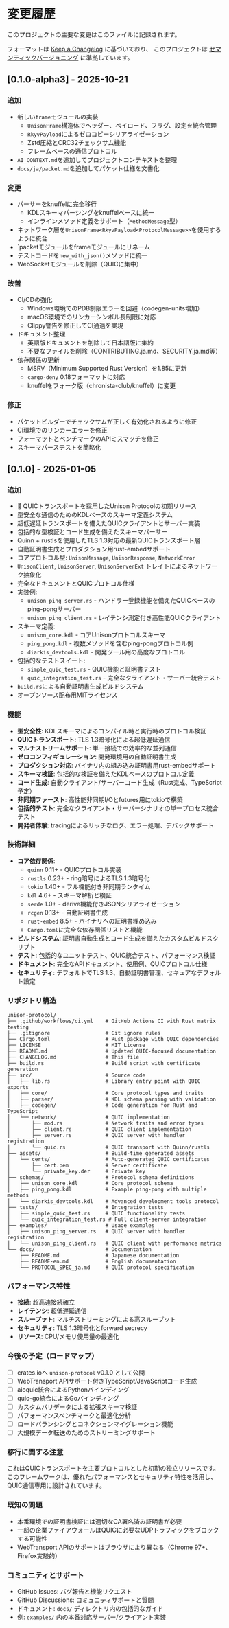 # 変更履歴

このプロジェクトの主要な変更はこのファイルに記録されます。

フォーマットは [Keep a Changelog](https://keepachangelog.com/ja/1.0.0/) に基づいており、
このプロジェクトは [セマンティックバージョニング](https://semver.org/lang/ja/) に準拠しています。

## [0.1.0-alpha3] - 2025-10-21

### 追加
- 新しい`frame`モジュールの実装
  - `UnisonFrame`構造体でヘッダー、ペイロード、フラグ、設定を統合管理
  - `RkyvPayload`によるゼロコピーシリアライゼーション
  - Zstd圧縮とCRC32チェックサム機能
  - フレームベースの通信プロトコル
- `AI_CONTEXT.md`を追加してプロジェクトコンテキストを整理
- `docs/ja/packet.md`を追加してパケット仕様を文書化

### 変更
- パーサーをknuffelに完全移行
  - KDLスキーマパーシングをknuffelベースに統一
  - インラインメソッド定義をサポート（`MethodMessage`型）
- ネットワーク層を`UnisonFrame<RkyvPayload<ProtocolMessage>>`を使用するように統合
- `packetモジュールをframeモジュールにリネーム
- テストコードを`new_with_json()`メソッドに統一
- WebSocketモジュールを削除（QUICに集中）

### 改善
- CI/CDの強化
  - Windows環境でのPDB制限エラーを回避（codegen-units増加）
  - macOS環境でのリンカーシンボル長制限に対応
  - Clippy警告を修正してCI通過を実現
- ドキュメント整理
  - 英語版ドキュメントを削除して日本語版に集約
  - 不要なファイルを削除（CONTRIBUTING.ja.md、SECURITY.ja.md等）
- 依存関係の更新
  - MSRV（Minimum Supported Rust Version）を1.85に更新
  - `cargo-deny` 0.18フォーマットに対応
  - knuffelをフォーク版（chronista-club/knuffel）に変更

### 修正
- パケットビルダーでチェックサムが正しく有効化されるように修正
- CI環境でのリンカーエラーを修正
- フォーマットとベンチマークのAPIミスマッチを修正
- スキーマパーステストを簡略化

## [0.1.0] - 2025-01-05

### 追加
- 🎵 QUICトランスポートを採用したUnison Protocolの初期リリース
- 型安全な通信のためのKDLベースのスキーマ定義システム
- 超低遅延トランスポートを備えたQUICクライアントとサーバー実装
- 包括的な型検証とコード生成を備えたスキーマパーサー
- Quinn + rustlsを使用したTLS 1.3対応の最新QUICトランスポート層
- 自動証明書生成とプロダクション用rust-embedサポート
- コアプロトコル型: `UnisonMessage`, `UnisonResponse`, `NetworkError`
- `UnisonClient`, `UnisonServer`, `UnisonServerExt` トレイトによるネットワーク抽象化
- 完全なドキュメントとQUICプロトコル仕様
- 実装例:
  - `unison_ping_server.rs` - ハンドラー登録機能を備えたQUICベースのping-pongサーバー
  - `unison_ping_client.rs` - レイテンシ測定付き高性能QUICクライアント
- スキーマ定義:
  - `unison_core.kdl` - コアUnisonプロトコルスキーマ
  - `ping_pong.kdl` - 複数メソッドを含むping-pongプロトコル例
  - `diarkis_devtools.kdl` - 開発ツール用の高度なプロトコル
- 包括的なテストスイート:
  - `simple_quic_test.rs` - QUIC機能と証明書テスト
  - `quic_integration_test.rs` - 完全なクライアント・サーバー統合テスト
- `build.rs`による自動証明書生成ビルドシステム
- オープンソース配布用MITライセンス

### 機能
- **型安全性**: KDLスキーマによるコンパイル時と実行時のプロトコル検証
- **QUICトランスポート**: TLS 1.3暗号化による超低遅延通信
- **マルチストリームサポート**: 単一接続での効率的な並列通信
- **ゼロコンフィギュレーション**: 開発環境用の自動証明書生成
- **プロダクション対応**: バイナリ内の組み込み証明書用rust-embedサポート
- **スキーマ検証**: 包括的な検証を備えたKDLベースのプロトコル定義
- **コード生成**: 自動クライアント/サーバーコード生成（Rust完成、TypeScript予定）
- **非同期ファースト**: 高性能非同期I/Oとfutures用にtokioで構築
- **包括的テスト**: 完全なクライアント・サーバーシナリオの単一プロセス統合テスト
- **開発者体験**: tracingによるリッチなログ、エラー処理、デバッグサポート

### 技術詳細
- **コア依存関係**: 
  - `quinn` 0.11+ - QUICプロトコル実装
  - `rustls` 0.23+ - ring暗号によるTLS 1.3暗号化
  - `tokio` 1.40+ - フル機能付き非同期ランタイム
  - `kdl` 4.6+ - スキーマ解析と検証
  - `serde` 1.0+ - derive機能付きJSONシリアライゼーション
  - `rcgen` 0.13+ - 自動証明書生成
  - `rust-embed` 8.5+ - バイナリへの証明書埋め込み
  - `Cargo.toml`に完全な依存関係リストと機能
- **ビルドシステム**: 証明書自動生成とコード生成を備えたカスタムビルドスクリプト
- **テスト**: 包括的なユニットテスト、QUIC統合テスト、パフォーマンス検証
- **ドキュメント**: 完全なAPIドキュメント、使用例、QUICプロトコル仕様
- **セキュリティ**: デフォルトでTLS 1.3、自動証明書管理、セキュアなデフォルト設定

### リポジトリ構造
```
unison-protocol/
├── .github/workflows/ci.yml    # GitHub Actions CI with Rust matrix testing
├── .gitignore                  # Git ignore rules
├── Cargo.toml                  # Rust package with QUIC dependencies
├── LICENSE                     # MIT License
├── README.md                   # Updated QUIC-focused documentation
├── CHANGELOG.md                # This file
├── build.rs                    # Build script with certificate generation
├── src/                        # Source code
│   ├── lib.rs                  # Library entry point with QUIC exports
│   ├── core/                   # Core protocol types and traits
│   ├── parser/                 # KDL schema parsing with validation
│   ├── codegen/                # Code generation for Rust and TypeScript
│   └── network/                # QUIC implementation
│       ├── mod.rs              # Network traits and error types
│       ├── client.rs           # QUIC client implementation
│       ├── server.rs           # QUIC server with handler registration
│       └── quic.rs             # QUIC transport with Quinn/rustls
├── assets/                     # Build-time generated assets
│   └── certs/                  # Auto-generated QUIC certificates
│       ├── cert.pem            # Server certificate
│       └── private_key.der     # Private key
├── schemas/                    # Protocol schema definitions
│   ├── unison_core.kdl         # Core protocol schema
│   ├── ping_pong.kdl           # Example ping-pong with multiple methods
│   └── diarkis_devtools.kdl    # Advanced development tools protocol
├── tests/                      # Integration tests
│   ├── simple_quic_test.rs     # QUIC functionality tests
│   └── quic_integration_test.rs # Full client-server integration
├── examples/                   # Usage examples
│   ├── unison_ping_server.rs   # QUIC server with handler registration
│   └── unison_ping_client.rs   # QUIC client with performance metrics
└── docs/                       # Documentation
    ├── README.md               # Japanese documentation
    ├── README-en.md            # English documentation  
    └── PROTOCOL_SPEC_ja.md     # QUIC protocol specification
```

### パフォーマンス特性
- **接続**: 超高速接続確立
- **レイテンシ**: 超低遅延通信
- **スループット**: マルチストリーミングによる高スループット
- **セキュリティ**: TLS 1.3暗号化とforward secrecy
- **リソース**: CPU/メモリ使用量の最適化

### 今後の予定（ロードマップ）
- [ ] crates.ioへ `unison-protocol` v0.1.0 として公開
- [ ] WebTransport APIサポート付きTypeScript/JavaScriptコード生成
- [ ] aioquic統合によるPythonバインディング
- [ ] quic-go統合によるGoバインディング
- [ ] カスタムバリデータによる拡張スキーマ検証
- [ ] パフォーマンスベンチマークと最適化分析
- [ ] ロードバランシングとコネクションマイグレーション機能
- [ ] 大規模データ転送のためのストリーミングサポート

### 移行に関する注意
これはQUICトランスポートを主要プロトコルとした初期の独立リリースです。このフレームワークは、優れたパフォーマンスとセキュリティ特性を活用し、QUIC通信専用に設計されています。

### 既知の問題
- 本番環境での証明書検証には適切なCA署名済み証明書が必要
- 一部の企業ファイアウォールはQUICに必要なUDPトラフィックをブロックする可能性
- WebTransport APIのサポートはブラウザにより異なる（Chrome 97+、Firefox実験的）

### コミュニティとサポート
- GitHub Issues: バグ報告と機能リクエスト
- GitHub Discussions: コミュニティサポートと質問  
- ドキュメント: `docs/` ディレクトリ内の包括的なガイド
- 例: `examples/` 内の本番対応サーバー/クライアント実装